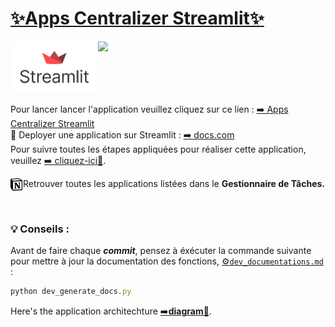 # [✨Apps Centralizer Streamlit✨](https://expensestrackerr.streamlit.app/)
<p align="left"> 
    <a href="https://share.streamlit.io/">
        <img width="140" src="assets/img/streamlit_icon.png" align="left"></img>
    </a>
    <a href="https://app.netlify.com/teams/smdlabtech">
        <img width="90"src="assets/img/senlab_ia_gen.ico" align="left"></img>
    </a>
</p><br><br><br><br><br>

Pour lancer lancer l'application veuillez cliquez sur ce lien : [➡️ Apps Centralizer Streamlit](https://expensestrackerr.streamlit.app/)  
🚀 Deployer une application sur Streamlit : [➡️ docs.com](https://docs.streamlit.io/deploy/streamlit-community-cloud/deploy-your-app)  
Pour suivre toutes les étapes appliquées pour réaliser cette application, veuillez [➡️ cliquez-ici📌](demarches.md).
<p align="left"> 
Retrouver toutes les applications listées dans le <strong>Gestionnaire de Tâches.</strong>
    <a href="https://www.notion.so/1537fdac3335403d81dabe8198c02f72">
        <img width = "20" src="assets/img/Notion-logo.png" align="left"></img>
    </a>
</p><br>


<!--------------------->
### 💡 Conseils : 
Avant de faire chaque ***commit***, pensez à éxécuter la commande suivante pour mettre à jour la documentation des fonctions, [⚙️```dev_documentations.md```](/dev_documentations.md) : 
```javascript copy
python dev_generate_docs.py
```
Here's the application architechture [➡️**diagram📂**](repo_schema.md).

